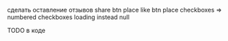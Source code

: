 сделать оставление отзывов
share btn place
like btn place
checkboxes => numbered checkboxes
loading instead null

TODO в коде